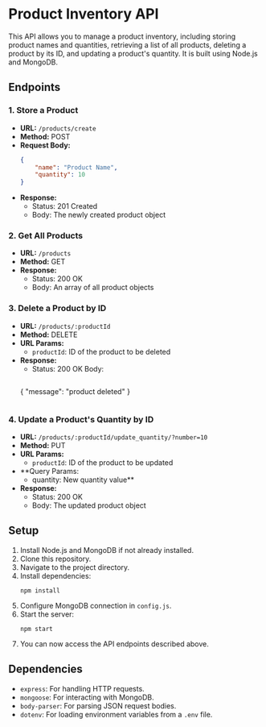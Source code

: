 # Product Inventory API

This API allows you to manage a product inventory, including storing product names and quantities, retrieving a list of all products, deleting a product by its ID, and updating a product's quantity. It is built using Node.js and MongoDB.

## Endpoints

### 1. Store a Product

- **URL:** `/products/create`
- **Method:** POST
- **Request Body:**
  ```json
  {
      "name": "Product Name",
      "quantity": 10
  }
  ```
- **Response:** 
  - Status: 201 Created
  - Body: The newly created product object

### 2. Get All Products

- **URL:** `/products`
- **Method:** GET
- **Response:** 
  - Status: 200 OK
  - Body: An array of all product objects

### 3. Delete a Product by ID

- **URL:** `/products/:productId`
- **Method:** DELETE
- **URL Params:** 
  - `productId`: ID of the product to be deleted
- **Response:** 
  - Status: 200 OK
   Body: 
     ```json
  {
      "message": "product deleted"
  }
  ```

### 4. Update a Product's Quantity by ID

- **URL:** `/products/:productId/update_quantity/?number=10`
- **Method:** PUT
- **URL Params:** 
  - `productId`: ID of the product to be updated
- **Query Params:
  - quantity: New quantity value**
- **Response:** 
  - Status: 200 OK
  - Body: The updated product object

## Setup

1. Install Node.js and MongoDB if not already installed.
2. Clone this repository.
3. Navigate to the project directory.
4. Install dependencies:
   ```
   npm install
   ```
5. Configure MongoDB connection in `config.js`.
6. Start the server:
   ```
   npm start
   ```
7. You can now access the API endpoints described above.

## Dependencies

- `express`: For handling HTTP requests.
- `mongoose`: For interacting with MongoDB.
- `body-parser`: For parsing JSON request bodies.
- `dotenv`: For loading environment variables from a `.env` file.